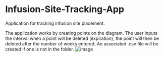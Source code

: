 # Infusion-Site-Tracking-App
Application for tracking infusion site placement.

The application works by creating points on the diagram. The user inputs the interval when a point will be deleted (expiration), the point will then be deleted after the number of weeks entered. An associated .csv file will be created if one is not in the folder. 
![image](https://github.com/chirokun/Infusion-Site-Tracking-App/assets/26699903/84374a28-b03b-477f-a02b-6f4f47ed1c54)

 
